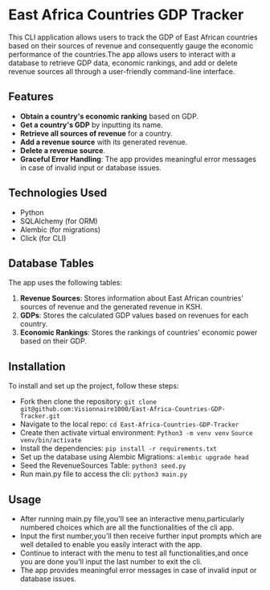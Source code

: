 # East Africa Countries GDP Tracker

This CLI application allows users to track the GDP of East African countries based on their sources of revenue and consequently gauge the economic performance of the countries.The app allows users to interact with a database to retrieve GDP data, economic rankings, and add or delete revenue sources all through a user-friendly command-line interface.

## Features

- **Obtain a country's economic ranking** based on GDP.
- **Get a country's GDP** by inputting its name.
- **Retrieve all sources of revenue** for a country.
- **Add a revenue source** with its generated revenue.
- **Delete a revenue source**.
- **Graceful Error Handling**: The app provides meaningful error messages in case of invalid input or database issues.

## Technologies Used

- Python
- SQLAlchemy (for ORM)
- Alembic (for migrations)
- Click (for CLI)

## Database Tables

The app uses the following tables:

1. **Revenue Sources**: Stores information about East African countries' sources of revenue and the generated revenue in KSH.
2. **GDPs**: Stores the calculated GDP values based on revenues for each country.
3. **Economic Rankings**: Stores the rankings of countries' economic power based on their GDP.

## Installation

To install and set up the project, follow these steps:

- Fork then clone the repository:
      `git clone git@github.com:Visionnaire1000/East-Africa-Countries-GDP-Tracker.git`
- Navigate to the local repo:
      `cd East-Africa-Countries-GDP-Tracker`
- Create then activate virtual environment:
      `Python3 -m venv venv`
      `Source venv/bin/activate`
- Install the dependencies:
       `pip install -r requirements.txt`
- Set up the database using Alembic Migrations:
       `alembic upgrade head`
- Seed the RevenueSources Table:
       `python3 seed.py`
- Run main.py file to access the cli:
       `python3 main.py`

## Usage

- After running main.py file,you'll see an interactive menu,particularly numbered choices which are all the functionalities of the cli app.
- Input the first number,you'll then receive further input prompts which are well detailed to enable you easily 
interact with the app.
- Continue to interact with the menu to test all functionalities,and once you are done you'll input the last number to exit the cli.
- The app provides meaningful error messages in case of invalid input or database issues.